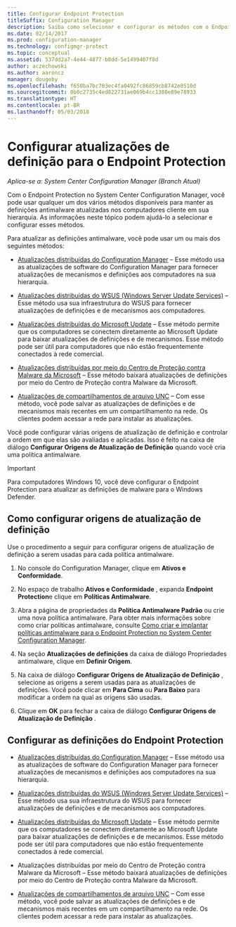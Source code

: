 ```yaml
---
title: Configurar Endpoint Protection
titleSuffix: Configuration Manager
description: Saiba como selecionar e configurar os métodos com o Endpoint Protection no System Center Configuration Manager para manter as definições antimalware atualizadas nos computadores cliente.
ms.date: 02/14/2017
ms.prod: configuration-manager
ms.technology: configmgr-protect
ms.topic: conceptual
ms.assetid: 537dd2a7-4e44-4877-b8dd-5e1499407f8d
author: aczechowski
ms.author: aaroncz
manager: dougeby
ms.openlocfilehash: f650ba7bc703ec4fa0492fc86859cb8742e0510d
ms.sourcegitcommit: 0b0c2735c4ed822731ae069b4cc1380e89e78933
ms.translationtype: HT
ms.contentlocale: pt-BR
ms.lasthandoff: 05/03/2018
---
```

#  <a name="configure-definition-updates-for-endpoint-protection"></a>Configurar atualizações de definição para o Endpoint Protection  

*Aplica-se a: System Center Configuration Manager (Branch Atual)*

 Com o Endpoint Protection no System Center Configuration Manager, você pode usar qualquer um dos vários métodos disponíveis para manter as definições antimalware atualizadas nos computadores cliente em sua hierarquia. As informações neste tópico podem ajudá-lo a selecionar e configurar esses métodos.

 Para atualizar as definições antimalware, você pode usar um ou mais dos seguintes métodos:

-   [Atualizações distribuídas do Configuration Manager](endpoint-definitions-configmgr.md) – Esse método usa as atualizações de software do Configuration Manager para fornecer atualizações de mecanismos e definições aos computadores na sua hierarquia.

-   [Atualizações distribuídas do WSUS (Windows Server Update Services)](endpoint-definitions-wsus.md) – Esse método usa sua infraestrutura do WSUS para fornecer atualizações de definições e de mecanismos aos computadores.

-   [Atualizações distribuídas do Microsoft Update](endpoint-definitions-microsoft-updates.md) – Esse método permite que os computadores se conectem diretamente ao Microsoft Update para baixar atualizações de definições e de mecanismos. Esse método pode ser útil para computadores que não estão frequentemente conectados à rede comercial.

-   [Atualizações distribuídas por meio do Centro de Proteção contra Malware da Microsoft](endpoint-definitions-protection-center.md) – Esse método baixará atualizações de definições por meio do Centro de Proteção contra Malware da Microsoft.

-   [Atualizações de compartilhamentos de arquivo UNC](endpoint-definitions-network.md) – Com esse método, você pode salvar as atualizações de definições e de mecanismos mais recentes em um compartilhamento na rede. Os clientes podem acessar a rede para instalar as atualizações.

 Você pode configurar várias origens de atualização de definição e controlar a ordem em que elas são avaliadas e aplicadas. Isso é feito na caixa de diálogo **Configurar Origens de Atualização de Definição** quando você cria uma política antimalware.

> [!IMPORTANT]
>  Para computadores Windows 10, você deve configurar o Endpoint Protection para atualizar as definições de malware para o Windows Defender.

## <a name="how-to-configure-definition-update-sources"></a>Como configurar origens de atualização de definição
 Use o procedimento a seguir para configurar origens de atualização de definição a serem usadas para cada política antimalware.

1.  No console do Configuration Manager, clique em **Ativos e Conformidade**.

2.  No espaço de trabalho **Ativos e Conformidade** , expanda **Endpoint Protection**e clique em **Políticas Antimalware**.

3.  Abra a página de propriedades da **Política Antimalware Padrão** ou crie uma nova política antimalware. Para obter mais informações sobre como criar políticas antimalware, consulte [Como criar e implantar políticas antimalware para o Endpoint Protection no System Center Configuration Manager](endpoint-antimalware-policies.md).

4.  Na seção **Atualizações de definições** da caixa de diálogo Propriedades antimalware, clique em **Definir Origem**.

5.  Na caixa de diálogo **Configurar Origens de Atualização de Definição** , selecione as origens a serem usadas para as atualizações de definições. Você pode clicar em **Para Cima** ou **Para Baixo** para modificar a ordem na qual as origens são usadas.

6.  Clique em **OK** para fechar a caixa de diálogo **Configurar Origens de Atualização de Definição** .

## <a name="configure-endpoint-protection-definitions"></a>Configurar as definições do Endpoint Protection

-   [Atualizações distribuídas do Configuration Manager](endpoint-definitions-configmgr.md) – Esse método usa as atualizações de software do Configuration Manager para fornecer atualizações de mecanismos e definições aos computadores na sua hierarquia.

-   [Atualizações distribuídas do WSUS (Windows Server Update Services)](endpoint-definitions-wsus.md) – Esse método usa sua infraestrutura do WSUS para fornecer atualizações de definições e de mecanismos aos computadores.

-   [Atualizações distribuídas do Microsoft Update](endpoint-definitions-microsoft-updates.md) – Esse método permite que os computadores se conectem diretamente ao Microsoft Update para baixar atualizações de definições e de mecanismos. Esse método pode ser útil para computadores que não estão frequentemente conectados à rede comercial.

-   Atualizações distribuídas por meio do Centro de Proteção contra Malware da Microsoft – Esse método baixará atualizações de definições por meio do Centro de Proteção contra Malware da Microsoft.

-   [Atualizações de compartilhamentos de arquivo UNC](endpoint-definitions-network.md) – Com esse método, você pode salvar as atualizações de definições e de mecanismos mais recentes em um compartilhamento na rede. Os clientes podem acessar a rede para instalar as atualizações.
